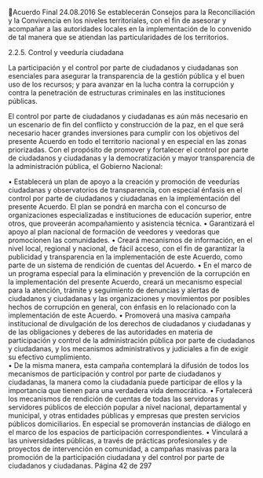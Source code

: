 Acuerdo Final 
24.08.2016 
Se establecerán Consejos para la Reconciliación y la Convivencia en los niveles territoriales, con el fin de 
asesorar y acompañar a las autoridades locales en la implementación de lo convenido de tal manera que 
se atiendan las particularidades de los territorios. 
 
2.2.5. Control y veeduría ciudadana 
 
La  participación  y  el  control  por  parte  de  ciudadanos  y  ciudadanas  son  esenciales  para  asegurar  la 
transparencia de la gestión pública y el buen uso de los recursos; y para avanzar en la lucha contra la 
corrupción y contra la penetración de estructuras criminales en las instituciones públicas.  
 
El control por parte de ciudadanos y ciudadanas es aún más necesario en un escenario de fin del conflicto 
y construcción de la paz, en el que será necesario hacer grandes inversiones para cumplir con los objetivos 
del presente Acuerdo en todo el territorio nacional y en especial en las zonas priorizadas. Con el propósito 
de promover y fortalecer el control por parte de ciudadanos y ciudadanas y la democratización y mayor 
transparencia de la administración pública, el Gobierno Nacional: 
 
• Establecerá un plan de apoyo a la creación y promoción de veedurías ciudadanas y observatorios 
de transparencia, con especial énfasis en el control por parte de ciudadanos y ciudadanas en la 
implementación  del  presente  Acuerdo.  El  plan  se  pondrá  en  marcha  con  el  concurso  de 
organizaciones especializadas e instituciones de educación superior, entre otros, que proveerán 
acompañamiento y asistencia técnica. 
• Garantizará el apoyo al plan nacional de formación de veedores y veedoras que promocionen las 
comunidades. 
• Creará mecanismos de información, en el nivel local, regional y nacional, de fácil acceso, con el 
fin de garantizar la publicidad y transparencia en la implementación de este Acuerdo, como parte 
de un sistema de rendición de cuentas del Acuerdo. 
• En  el  marco  de  un  programa  especial  para  la  eliminación  y  prevención  de  la  corrupción  en  la 
implementación del presente Acuerdo, creará un mecanismo especial para la atención, trámite y 
seguimiento  de  denuncias  y  alertas  de  ciudadanos  y  ciudadanas  y  las  organizaciones  y 
movimientos por posibles hechos de corrupción en general, con énfasis en lo relacionado con la 
implementación de este Acuerdo. 
• Promoverá  una  masiva  campaña  institucional  de  divulgación  de  los  derechos  de  ciudadanos  y 
ciudadanas  y  de  las  obligaciones  y  deberes  de  las  autoridades  en  materia  de  participación  y 
control  de  la  administración  pública  por  parte  de  ciudadanos  y  ciudadanas,  y  los  mecanismos 
administrativos y judiciales a fin de exigir su efectivo cumplimiento.  
• De  la  misma  manera,  esta  campaña  contemplará  la  difusión  de  todos  los  mecanismos  de 
participación  y  control  por  parte  de  ciudadanos  y  ciudadanas,  la  manera  como  la  ciudadanía 
puede participar de ellos y la importancia que tienen para una verdadera vida democrática. 
• Fortalecerá los mecanismos de rendición de cuentas de todas las servidoras y servidores públicos 
de  elección  popular  a  nivel  nacional,  departamental  y  municipal,  y  otras  entidades  públicas  y 
empresas que presten servicios públicos domiciliarios. En especial se promoverán instancias de 
diálogo en el marco de los espacios de participación correspondientes. 
• Vinculará  a  las  universidades  públicas,  a  través  de  prácticas  profesionales  y  de  proyectos  de 
intervención en comunidad, a campañas masivas para la promoción de la participación ciudadana 
y del control por parte de ciudadanos y ciudadanas. 
Página 42 de 297 
 

